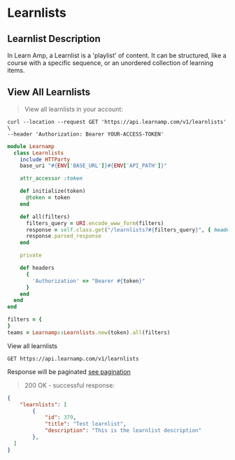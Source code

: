 # Learnlists

## Learnlist Description

In Learn Amp, a Learnlist is a 'playlist' of content. It can be structured, like a course with a specific sequence, or an unordered collection of learning items.

## View All Learnlists

> View all learnlists in your account:

```shell
curl --location --request GET 'https://api.learnamp.com/v1/learnlists' \
--header 'Authorization: Bearer YOUR-ACCESS-TOKEN'
```

```ruby
module Learnamp
  class Learnlists
    include HTTParty
    base_uri "#{ENV['BASE_URL']}#{ENV['API_PATH']}"

    attr_accessor :token

    def initialize(token)
      @token = token
    end

    def all(filters)
      filters_query = URI.encode_www_form(filters)
      response = self.class.get("/learnlists?#{filters_query}", { headers: headers })
      response.parsed_response
    end

    private

    def headers
      {
        'Authorization' => "Bearer #{token}"
      }
    end
  end
end

filters = {
}
teams = Learnamp::Learnlists.new(token).all(filters)
```

View all learnlists

`GET https://api.learnamp.com/v1/learnlists`

Response will be paginated [see pagination](#pagination)

> 200 OK - successful response:

```json
{
    "learnlists": [
        {
            "id": 379,
            "title": "Test learnlist",
            "description": "This is the learnlist description"
        },
  ]
}

```
